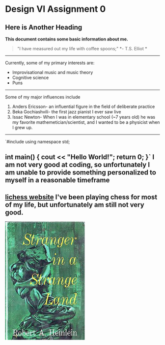 # Design VI Assignment 0
## Here is Another Heading
**This document contains some basic information about me.**

>"I have measured out my life with coffee spoons;"
*- T.S. Elliot *
---
Currently, some of my primary interests are:
- Improvisational music and music theory
- Cognitive science
- Puns
---
Some of my major influences include
1. Anders Ericsson- an influential figure in the field of deliberate practice
2. Beka Gochiashvili- the first jazz pianist I ever saw live
3. Issac Newton- When I was in elementary school (~7 years old) he was my favorite mathemetician/scientist, and I wanted to be a physicist when I grew up.
---
`#include <iostream>
using namespace std;

int main() {
  cout << "Hello World!";
  return 0;
}`
I am not very good at coding, so unfortunately I am unable to provide something personalized to myself in a reasonable timeframe
---
[lichess website](https://lichess.org/) I've been playing chess for most of my life, but unfortunately am still not very good.
---
![alt text](Stranger_in_a_Strange_Land_Cover.jpg)
